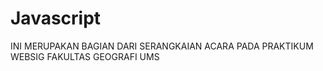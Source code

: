 # Javascript


INI MERUPAKAN BAGIAN DARI SERANGKAIAN ACARA PADA PRAKTIKUM WEBSIG FAKULTAS GEOGRAFI UMS
